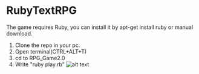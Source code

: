 # RubyTextRPG

The game requires Ruby, you can install it by apt-get install ruby or manual download.

1. Clone the repo in your pc.
2. Open terminal(CTRL+ALT+T)
3. cd to RPG_Game2.0
4. Write "ruby play.rb" 
![alt text](https://github.com/narcisgiorgianchitescu/RPG_Game2.0/blob/master/utilities/photos/helper.png)

